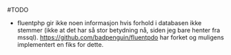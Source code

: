#TODO

* fluentphp gir ikke noen informasjon hvis forhold i databasen ikke stemmer (ikke at det har så stor betydning nå, siden jeg bare henter fra mssql). https://github.com/badpenguin/fluentpdo har forket og muligens implementert en fiks for dette.